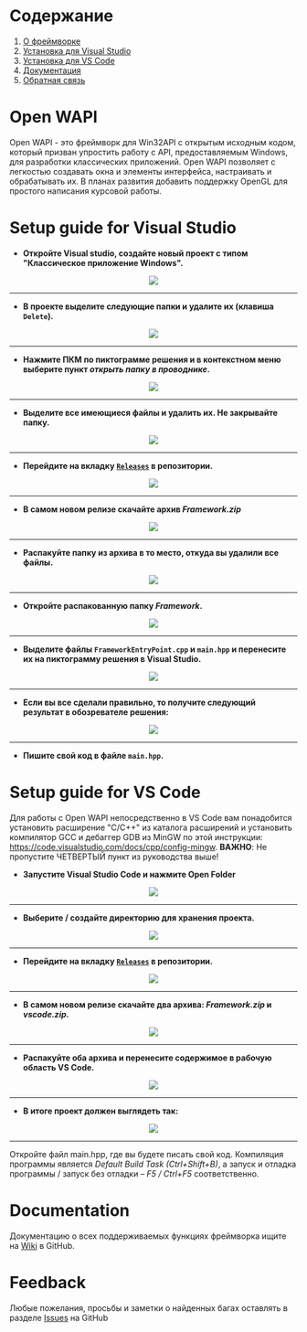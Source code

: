 # Содержание

 1. [О фреймворке](#open-wapi)
 2. [Установка для Visual Studio](#setup-guide-for-visual-studio)
 3. [Установка для VS Code](#setup-guide-for-vs-code)
 4. [Документация](#documentation)
 5. [Обратная связь](#feedback)

# Open WAPI
Open WAPI - это фреймворк для Win32API с открытым исходным кодом, который призван упростить работу с API, предоставляемым Windows, для разработки классических приложений. Open WAPI позволяет с легкостью создавать окна и элементы интерфейса, настраивать и обрабатывать их. 
В планах развития добавить поддержку OpenGL для простого написания курсовой работы.

# Setup guide for Visual Studio
- __Откройте Visual studio, создайте новый проект с типом "Классическое приложение Windows".__
<div align=center>
 <img src="SetupTutorial/1.png?raw=true"</img>
</div>
<hr>

- __В проекте выделите следующие папки и удалите их (клавиша `Delete`).__
<div align=center>
 <img src="SetupTutorial/2.png?raw=true"</img>
</div>
<hr>

- __Нажмите ПКМ по пиктограмме решения и в контекстном меню выберите пункт _открыть папку в проводнике_.__
<div align=center>
 <img src="SetupTutorial/3.png?raw=true"</img>
</div>
<hr>

- __Выделите все имеющиеся файлы и удалить их. Не закрывайте папку.__
<div align=center>
 <img src="SetupTutorial/4.png?raw=true"</img>
</div>
<hr>

- __Перейдите на вкладку [`Releases`](https://github.com/TonSharp/OpenWAPI/releases) в репозитории.__
<div align=center>
 <img src="SetupTutorial/5.png?raw=true"</img>
</div>
<hr>

- __В самом новом релизе скачайте архив _Framework.zip___
<div align=center>
 <img src="SetupTutorial/6.png?raw=true"</img>
</div>
<hr>

- __Распакуйте папку из архива в то место, откуда вы удалили все файлы.__
<div align=center>
 <img src="SetupTutorial/7.png?raw=true"</img>
</div>
<hr>

- __Откройте распакованную папку _Framework_.__
<div align=center>
 <img src="SetupTutorial/8.png?raw=true"</img>
</div>
<hr>

- __Выделите файлы `FrameworkEntryPoint.cpp` и `main.hpp` и перенесите их на пиктограмму решения в Visual Studio.__
<div align=center>
 <img src="SetupTutorial/9.png?raw=true"</img>
</div>
<hr>

- __Если вы все сделали правильно, то получите следующий результат в обозревателе решения:__
<div align=center>
 <img src="SetupTutorial/10.png?raw=true"</img>
</div>
<hr>

- __Пишите свой код в файле `main.hpp`.__

# Setup guide for VS Code
Для работы с Open WAPI непосредственно в VS Code вам понадобится установить расширение "C/C++" из каталога расширений и установить компилятор GCC и дебаггер GDB из MinGW по этой инструкции: https://code.visualstudio.com/docs/cpp/config-mingw.
**ВАЖНО**: Не пропустите ЧЕТВЕРТЫЙ пункт из руководства выше!

- __Запустите Visual Studio Code и нажмите Open Folder__
<div align=center>
 <img src="SetupTutorial/VS1.png?raw=true"</img>
</div>
<hr>

- __Выберите / создайте директорию для хранения проекта.__
<div align=center>
 <img src="SetupTutorial/VS2.png?raw=true"</img>
</div>
<hr>

- __Перейдите на вкладку [`Releases`](https://github.com/TonSharp/OpenWAPI/releases) в репозитории.__
<div align=center>
 <img src="SetupTutorial/5.png?raw=true"</img>
</div>
<hr>

- __В самом новом релизе скачайте два архива: _Framework.zip_ и _vscode.zip_.__
<div align=center>
 <img src="SetupTutorial/VS3.png?raw=true"</img>
</div>
<hr>

- __Распакуйте оба архива и перенесите содержимое в рабочую область VS Code.__
<div align=center>
 <img src="SetupTutorial/VS4.png?raw=true"</img>
</div>
<hr>

- __В итоге проект должен выглядеть так:__
<div align=center>
 <img src="SetupTutorial/VS5.png?raw=true"</img>
</div>
<hr>

Откройте файл main.hpp, где вы будете писать свой код. Компиляция программы является _Default Build Task (Ctrl+Shift+B)_, а запуск и отладка программы / запуск без отладки – _F5 / Ctrl+F5_ соответственно.

# Documentation
Документацию о всех поддерживаемых функциях фреймворка ищите на [Wiki](https://github.com/TonSharp/OpenWAPI/wiki/Overview) в GitHub.

# Feedback
Любые пожелания, просьбы и заметки о найденных багах оставлять в разделе [Issues](https://github.com/TonSharp/OpenWAPI/issues) на GitHub
